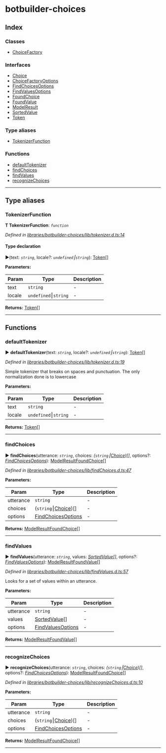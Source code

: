 


#  botbuilder-choices


## Index

### Classes

* [ChoiceFactory](classes/botbuilder_choices.choicefactory.md)


### Interfaces

* [Choice](interfaces/botbuilder_choices.choice.md)
* [ChoiceFactoryOptions](interfaces/botbuilder_choices.choicefactoryoptions.md)
* [FindChoicesOptions](interfaces/botbuilder_choices.findchoicesoptions.md)
* [FindValuesOptions](interfaces/botbuilder_choices.findvaluesoptions.md)
* [FoundChoice](interfaces/botbuilder_choices.foundchoice.md)
* [FoundValue](interfaces/botbuilder_choices.foundvalue.md)
* [ModelResult](interfaces/botbuilder_choices.modelresult.md)
* [SortedValue](interfaces/botbuilder_choices.sortedvalue.md)
* [Token](interfaces/botbuilder_choices.token.md)


### Type aliases

* [TokenizerFunction](#tokenizerfunction)


### Functions

* [defaultTokenizer](#defaulttokenizer)
* [findChoices](#findchoices)
* [findValues](#findvalues)
* [recognizeChoices](#recognizechoices)



---
## Type aliases
<a id="tokenizerfunction"></a>

###  TokenizerFunction

**Τ TokenizerFunction**:  *`function`* 

*Defined in [libraries/botbuilder-choices/lib/tokenizer.d.ts:14](https://github.com/Microsoft/botbuilder-js/blob/09ad751/libraries/botbuilder-choices/lib/tokenizer.d.ts#L14)*


#### Type declaration
►(text: *`string`*, locale?: *`undefined`⎮`string`*): [Token](interfaces/botbuilder_choices.token.md)[]



**Parameters:**

| Param | Type | Description |
| ------ | ------ | ------ |
| text | `string`   |  - |
| locale | `undefined`⎮`string`   |  - |





**Returns:** [Token](interfaces/botbuilder_choices.token.md)[]






___


## Functions
<a id="defaulttokenizer"></a>

###  defaultTokenizer

► **defaultTokenizer**(text: *`string`*, locale?: *`undefined`⎮`string`*): [Token](interfaces/botbuilder_choices.token.md)[]



*Defined in [libraries/botbuilder-choices/lib/tokenizer.d.ts:19](https://github.com/Microsoft/botbuilder-js/blob/09ad751/libraries/botbuilder-choices/lib/tokenizer.d.ts#L19)*



Simple tokenizer that breaks on spaces and punctuation. The only normalization done is to lowercase


**Parameters:**

| Param | Type | Description |
| ------ | ------ | ------ |
| text | `string`   |  - |
| locale | `undefined`⎮`string`   |  - |





**Returns:** [Token](interfaces/botbuilder_choices.token.md)[]





___

<a id="findchoices"></a>

###  findChoices

► **findChoices**(utterance: *`string`*, choices: *(`string`⎮[Choice](interfaces/botbuilder_choices.choice.md))[]*, options?: *[FindChoicesOptions](interfaces/botbuilder_choices.findchoicesoptions.md)*): [ModelResult](interfaces/botbuilder_choices.modelresult.md)[FoundChoice](interfaces/botbuilder_choices.foundchoice.md)[]



*Defined in [libraries/botbuilder-choices/lib/findChoices.d.ts:47](https://github.com/Microsoft/botbuilder-js/blob/09ad751/libraries/botbuilder-choices/lib/findChoices.d.ts#L47)*



**Parameters:**

| Param | Type | Description |
| ------ | ------ | ------ |
| utterance | `string`   |  - |
| choices | (`string`⎮[Choice](interfaces/botbuilder_choices.choice.md))[]   |  - |
| options | [FindChoicesOptions](interfaces/botbuilder_choices.findchoicesoptions.md)   |  - |





**Returns:** [ModelResult](interfaces/botbuilder_choices.modelresult.md)[FoundChoice](interfaces/botbuilder_choices.foundchoice.md)[]





___

<a id="findvalues"></a>

###  findValues

► **findValues**(utterance: *`string`*, values: *[SortedValue](interfaces/botbuilder_choices.sortedvalue.md)[]*, options?: *[FindValuesOptions](interfaces/botbuilder_choices.findvaluesoptions.md)*): [ModelResult](interfaces/botbuilder_choices.modelresult.md)[FoundValue](interfaces/botbuilder_choices.foundvalue.md)[]



*Defined in [libraries/botbuilder-choices/lib/findValues.d.ts:57](https://github.com/Microsoft/botbuilder-js/blob/09ad751/libraries/botbuilder-choices/lib/findValues.d.ts#L57)*



Looks for a set of values within an utterance.


**Parameters:**

| Param | Type | Description |
| ------ | ------ | ------ |
| utterance | `string`   |  - |
| values | [SortedValue](interfaces/botbuilder_choices.sortedvalue.md)[]   |  - |
| options | [FindValuesOptions](interfaces/botbuilder_choices.findvaluesoptions.md)   |  - |





**Returns:** [ModelResult](interfaces/botbuilder_choices.modelresult.md)[FoundValue](interfaces/botbuilder_choices.foundvalue.md)[]





___

<a id="recognizechoices"></a>

###  recognizeChoices

► **recognizeChoices**(utterance: *`string`*, choices: *(`string`⎮[Choice](interfaces/botbuilder_choices.choice.md))[]*, options?: *[FindChoicesOptions](interfaces/botbuilder_choices.findchoicesoptions.md)*): [ModelResult](interfaces/botbuilder_choices.modelresult.md)[FoundChoice](interfaces/botbuilder_choices.foundchoice.md)[]



*Defined in [libraries/botbuilder-choices/lib/recognizeChoices.d.ts:10](https://github.com/Microsoft/botbuilder-js/blob/09ad751/libraries/botbuilder-choices/lib/recognizeChoices.d.ts#L10)*



**Parameters:**

| Param | Type | Description |
| ------ | ------ | ------ |
| utterance | `string`   |  - |
| choices | (`string`⎮[Choice](interfaces/botbuilder_choices.choice.md))[]   |  - |
| options | [FindChoicesOptions](interfaces/botbuilder_choices.findchoicesoptions.md)   |  - |





**Returns:** [ModelResult](interfaces/botbuilder_choices.modelresult.md)[FoundChoice](interfaces/botbuilder_choices.foundchoice.md)[]





___



